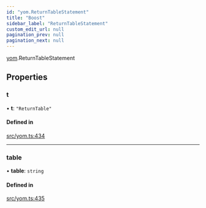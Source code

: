 ```yaml
---
id: "yom.ReturnTableStatement"
title: "Boost"
sidebar_label: "ReturnTableStatement"
custom_edit_url: null
pagination_prev: null
pagination_next: null
---
```


[yom](../namespaces/yom.md).ReturnTableStatement

## Properties

### t

• **t**: ``"ReturnTable"``

#### Defined in

[src/yom.ts:434](https://github.com/yolmio/boost/blob/b239488/src/yom.ts#L434)

___

### table

• **table**: `string`

#### Defined in

[src/yom.ts:435](https://github.com/yolmio/boost/blob/b239488/src/yom.ts#L435)
